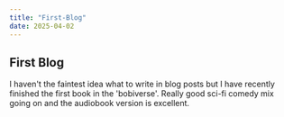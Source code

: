 ```yaml
---
title: "First-Blog"
date: 2025-04-02
---
```


## First Blog

I haven't the faintest idea what to write in blog posts but I have recently finished the first book in the 'bobiverse'. Really good sci-fi comedy mix going on and the audiobook version is excellent.

